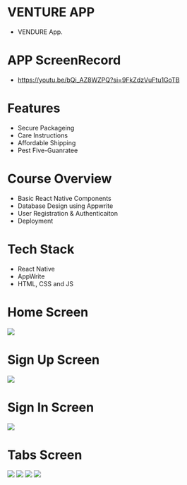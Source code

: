 # VENTURE APP
* VENDURE App.

#  APP ScreenRecord
* https://youtu.be/bQi_AZ8WZPQ?si=9FkZdzVuFtu1GoTB

# Features
* Secure  Packageing
* Care Instructions
* Affordable Shipping
* Pest Five-Guanratee

# Course Overview
* Basic React Native Components
* Database Design using Appwrite
* User Registration & Authenticaiton
* Deployment

# Tech Stack
* React Native
* AppWrite
* HTML, CSS and JS

# Home Screen
<img src="assets/image/screenshot/onboarding.jpg">  

# Sign Up Screen
<img src="assets/image/screenshot/signup.jpg">  

# Sign In Screen
<img src="assets/image/screenshot/login.jpg">  

# Tabs Screen
<img src="assets/image/screenshot/tab1.jpg"> 
<img src="assets/image/screenshot/tab2.jpg"> 
<img src="assets/image/screenshot/tab3.jpg"> 
<img src="assets/image/screenshot/tab4.jpg"> 